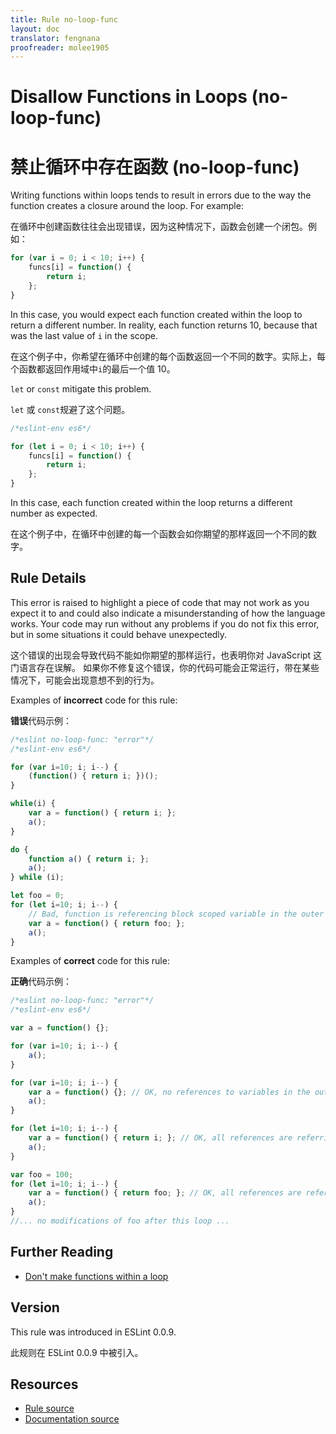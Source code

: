 ```yaml
---
title: Rule no-loop-func
layout: doc
translator: fengnana
proofreader: molee1905
---
```

<!-- Note: No pull requests accepted for this file. See README.md in the root directory for details. -->

# Disallow Functions in Loops (no-loop-func)

# 禁止循环中存在函数 (no-loop-func)

Writing functions within loops tends to result in errors due to the way the function creates a closure around the loop. For example:

在循环中创建函数往往会出现错误，因为这种情况下，函数会创建一个闭包。例如：

```js
for (var i = 0; i < 10; i++) {
    funcs[i] = function() {
        return i;
    };
}
```

In this case, you would expect each function created within the loop to return a different number. In reality, each function returns 10, because that was the last value of `i` in the scope.

在这个例子中，你希望在循环中创建的每个函数返回一个不同的数字。实际上，每个函数都返回作用域中`i`的最后一个值 10。

`let` or `const` mitigate this problem.

`let` 或 `const`规避了这个问题。 

```js
/*eslint-env es6*/

for (let i = 0; i < 10; i++) {
    funcs[i] = function() {
        return i;
    };
}
```

In this case, each function created within the loop returns a different number as expected.

在这个例子中，在循环中创建的每一个函数会如你期望的那样返回一个不同的数字。

## Rule Details

This error is raised to highlight a piece of code that may not work as you expect it to and could also indicate a misunderstanding of how the language works. Your code may run without any problems if you do not fix this error, but in some situations it could behave unexpectedly.

这个错误的出现会导致代码不能如你期望的那样运行，也表明你对 JavaScript 这门语言存在误解。
如果你不修复这个错误，你的代码可能会正常运行，带在某些情况下，可能会出现意想不到的行为。

Examples of **incorrect** code for this rule:

**错误**代码示例：

```js
/*eslint no-loop-func: "error"*/
/*eslint-env es6*/

for (var i=10; i; i--) {
    (function() { return i; })();
}

while(i) {
    var a = function() { return i; };
    a();
}

do {
    function a() { return i; };
    a();
} while (i);

let foo = 0;
for (let i=10; i; i--) {
    // Bad, function is referencing block scoped variable in the outer scope.
    var a = function() { return foo; };
    a();
}
```

Examples of **correct** code for this rule:

**正确**代码示例：

```js
/*eslint no-loop-func: "error"*/
/*eslint-env es6*/

var a = function() {};

for (var i=10; i; i--) {
    a();
}

for (var i=10; i; i--) {
    var a = function() {}; // OK, no references to variables in the outer scopes.
    a();
}

for (let i=10; i; i--) {
    var a = function() { return i; }; // OK, all references are referring to block scoped variables in the loop.
    a();
}

var foo = 100;
for (let i=10; i; i--) {
    var a = function() { return foo; }; // OK, all references are referring to never modified variables.
    a();
}
//... no modifications of foo after this loop ...
```

## Further Reading

* [Don't make functions within a loop](http://jslinterrors.com/dont-make-functions-within-a-loop/)

## Version

This rule was introduced in ESLint 0.0.9.

此规则在 ESLint 0.0.9 中被引入。

## Resources

* [Rule source](https://github.com/eslint/eslint/tree/master/lib/rules/no-loop-func.js)
* [Documentation source](https://github.com/eslint/eslint/tree/master/docs/rules/no-loop-func.md)
